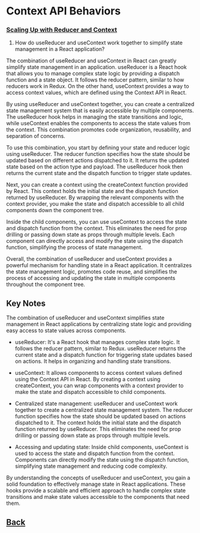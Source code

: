 # Context API Behaviors

### [Scaling Up with Reducer and Context](https://react.dev/learn/scaling-up-with-reducer-and-context)

1. How do useReducer and useContext work together to simplify state management in a React application?

The combination of useReducer and useContext in React can greatly simplify state management in an application. useReducer is a React hook that allows you to manage complex state logic by providing a dispatch function and a state object. It follows the reducer pattern, similar to how reducers work in Redux. On the other hand, useContext provides a way to access context values, which are defined using the Context API in React.

By using useReducer and useContext together, you can create a centralized state management system that is easily accessible by multiple components. The useReducer hook helps in managing the state transitions and logic, while useContext enables the components to access the state values from the context. This combination promotes code organization, reusability, and separation of concerns.

To use this combination, you start by defining your state and reducer logic using useReducer. The reducer function specifies how the state should be updated based on different actions dispatched to it. It returns the updated state based on the action type and payload. The useReducer hook then returns the current state and the dispatch function to trigger state updates.

Next, you can create a context using the createContext function provided by React. This context holds the initial state and the dispatch function returned by useReducer. By wrapping the relevant components with the context provider, you make the state and dispatch accessible to all child components down the component tree.

Inside the child components, you can use useContext to access the state and dispatch function from the context. This eliminates the need for prop drilling or passing down state as props through multiple levels. Each component can directly access and modify the state using the dispatch function, simplifying the process of state management.

Overall, the combination of useReducer and useContext provides a powerful mechanism for handling state in a React application. It centralizes the state management logic, promotes code reuse, and simplifies the process of accessing and updating the state in multiple components throughout the component tree.

## Key Notes

The combination of useReducer and useContext simplifies state management in React applications by centralizing state logic and providing easy access to state values across components. 

- useReducer: It's a React hook that manages complex state logic. It follows the reducer pattern, similar to Redux. useReducer returns the current state and a dispatch function for triggering state updates based on actions. It helps in organizing and handling state transitions.

- useContext: It allows components to access context values defined using the Context API in React. By creating a context using createContext, you can wrap components with a context provider to make the state and dispatch accessible to child components.

- Centralized state management: useReducer and useContext work together to create a centralized state management system. The reducer function specifies how the state should be updated based on actions dispatched to it. The context holds the initial state and the dispatch function returned by useReducer. This eliminates the need for prop drilling or passing down state as props through multiple levels.

- Accessing and updating state: Inside child components, useContext is used to access the state and dispatch function from the context. Components can directly modify the state using the dispatch function, simplifying state management and reducing code complexity.

By understanding the concepts of useReducer and useContext, you gain a solid foundation to effectively manage state in React applications. These hooks provide a scalable and efficient approach to handle complex state transitions and make state values accessible to the components that need them.

## [Back](../401readingNotes.md)